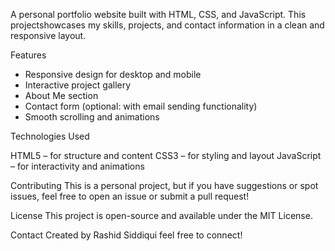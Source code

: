 A personal portfolio website built with HTML, CSS, and JavaScript. This projectshowcases my skills, projects, and contact information in a clean and responsive layout.


 Features

- Responsive design for desktop and mobile
- Interactive project gallery
- About Me section
- Contact form (optional: with email sending functionality)
- Smooth scrolling and animations


Technologies Used

HTML5 – for structure and content
CSS3 – for styling and layout
JavaScript – for interactivity and animations

Contributing
This is a personal project, but if you have suggestions or spot issues, feel free to open an issue or submit a pull request!

License
This project is open-source and available under the MIT License.

Contact
Created by Rashid Siddiqui feel free to connect!
